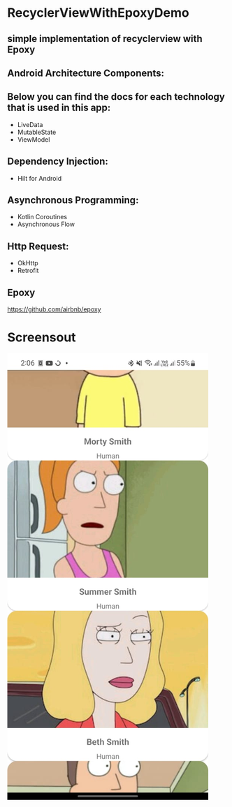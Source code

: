 # RecyclerViewWithEpoxyDemo

## simple implementation of recyclerview with Epoxy

## Android Architecture Components:

## Below you can find the docs for each technology that is used in this app:
- LiveData
- MutableState
- ViewModel

## Dependency Injection:

- Hilt for Android

## Asynchronous Programming:

- Kotlin Coroutines
- Asynchronous Flow

## Http Request:

- OkHttp
- Retrofit

## Epoxy
https://github.com/airbnb/epoxy


# Screensout
![demo](demo.jpeg)
